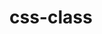 # css-class<!DOCTYPE html>
<html>
<head>
	<meta charset="utf-8">
	<title>Gráfico de Linhas com Chart.js</title>
	<script src="https://cdn.jsdelivr.net/npm/chart.js"></script>
</head>
<body>
	<canvas id="lineChart" style="position:relative; height:60vh; width:80vw"></canvas>
	<script>
		var ctx = document.getElementById('lineChart').getContext('2d');
		var lineChart = new Chart(ctx, {
			type: 'line',
			data: {
				labels: ['12:00', '13:00', '14:00', '15:00', '16:00', '17:00'],
				datasets: [
					{
						label: 'Temperatura',
						data: [0, 1, 2, 5, 7, 9],
						fill: false,
						borderColor: 'rgba(255, 99, 132, 1)',
						pointBackgroundColor: 'rgba(255, 99, 132, 1)'
					},
					{
						label: 'Umidade',
						data: [80, 85, 90, 92,95,100],
						fill: false,
						borderColor: 'rgba(54, 162, 235, 1)',
						pointBackgroundColor: 'rgba(54, 162, 235, 1)'
					}
				]
			},
			options: {
				scales: {
					yAxes: [{
						ticks: {
							beginAtZero: true
						}
					}]
				}
			}
		});
	</script>
</body>
</html>
